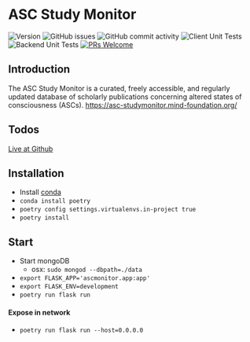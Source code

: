 # ASC Study Monitor

![Version](https://img.shields.io/badge/Version-2.0-orange)
![GitHub issues](https://img.shields.io/github/issues/membranepotential/ascstudymonitor)
![GitHub commit activity](https://img.shields.io/github/commit-activity/w/membranepotential/ascstudymonitor)
![Client Unit Tests](https://github.com/membranepotential/ascstudymonitor/workflows/Client%20Unit%20Tests/badge.svg)
![Backend Unit Tests](https://github.com/membranepotential/ascstudymonitor/workflows/Backend%20Unit%20Tests/badge.svg)
[![PRs Welcome](https://img.shields.io/badge/PRs-welcome-brightgreen.svg?style=flat)](http://makeapullrequest.com)

## Introduction

The ASC Study Monitor is a curated, freely accessible, and regularly updated database of scholarly publications concerning altered states of consciousness (ASCs). https://asc-studymonitor.mind-foundation.org/

## Todos

[Live at Github](https://github.com/membranepotential/ascstudymonitor/issues)

## Installation

- Install [conda](https://docs.conda.io/en/latest/)
- `conda install poetry`
- `poetry config settings.virtualenvs.in-project true`
- `poetry install`

## Start

- Start mongoDB
  - osx: `sudo mongod --dbpath=./data`
- `export FLASK_APP='ascmonitor.app:app'`
- `export FLASK_ENV=development`
- `poetry run flask run`

#### Expose in network

- `poetry run flask run --host=0.0.0.0`
